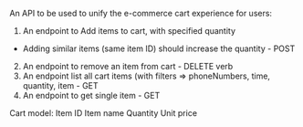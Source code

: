 An API to be used to unify the e-commerce cart experience for users:

1. An endpoint to Add items to cart, with specified quantity
  - Adding similar items (same item ID) should increase the quantity - POST
2. An endpoint to remove an item from cart - DELETE verb
3. An endpoint list all cart items (with filters => phoneNumbers, time, quantity, item - GET
4. An endpoint to get single item - GET

Cart model:
Item ID
Item name
Quantity
Unit price
